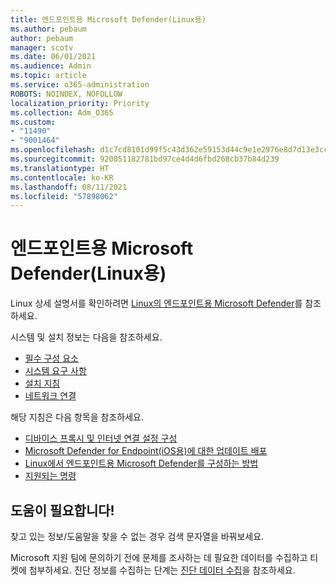 ```yaml
---
title: 엔드포인트용 Microsoft Defender(Linux용)
ms.author: pebaum
author: pebaum
manager: scotv
ms.date: 06/01/2021
ms.audience: Admin
ms.topic: article
ms.service: o365-administration
ROBOTS: NOINDEX, NOFOLLOW
localization_priority: Priority
ms.collection: Adm_O365
ms.custom:
- "11490"
- "9001464"
ms.openlocfilehash: d1c7cd8101d99f5c43d362e59153d44c9e1e2976e8d7d13e3cccd28d9c31677c
ms.sourcegitcommit: 920051182781bd97ce4d4d6fbd268cb37b84d239
ms.translationtype: HT
ms.contentlocale: ko-KR
ms.lasthandoff: 08/11/2021
ms.locfileid: "57898062"
---
```

# <a name="microsoft-defender-for-endpoint-on-linux"></a>엔드포인트용 Microsoft Defender(Linux용)

Linux 상세 설명서를 확인하려면 [Linux의 엔드포인트용 Microsoft Defender](https://docs.microsoft.com/microsoft-365/security/defender-endpoint/microsoft-defender-endpoint-linux)를 참조하세요.

시스템 및 설치 정보는 다음을 참조하세요.

- [필수 구성 요소](https://docs.microsoft.com/microsoft-365/security/defender-endpoint/microsoft-defender-endpoint-linux#prerequisites)
- [시스템 요구 사항](https://docs.microsoft.com/microsoft-365/security/defender-endpoint/microsoft-defender-endpoint-linux#system-requirements)
- [설치 지침](https://docs.microsoft.com/microsoft-365/security/defender-endpoint/microsoft-defender-endpoint-linux#installation-instructions)
- [네트워크 연결](https://docs.microsoft.com/microsoft-365/security/defender-endpoint/microsoft-defender-endpoint-linux#network-connections)

해당 지침은 다음 항목을 참조하세요.

- [디바이스 프록시 및 인터넷 연결 설정 구성](https://docs.microsoft.com/microsoft-365/security/defender-endpoint/configure-proxy-internet#enable-access-to-microsoft-defender-atp-service-urls-in-the-proxy-server)
- [Microsoft Defender for Endpoint(iOS용)에 대한 업데이트 배포](https://docs.microsoft.com/microsoft-365/security/defender-endpoint/linux-updates)
- [Linux에서 엔드포인트용 Microsoft Defender를 구성하는 방법](https://docs.microsoft.com/microsoft-365/security/defender-endpoint/microsoft-defender-endpoint-linux#how-to-configure-microsoft-defender-for-endpoint-on-linux)
- [지원되는 명령](https://docs.microsoft.com/microsoft-365/security/defender-endpoint/linux-resources#supported-commands)

## <a name="i-need-help"></a>도움이 필요합니다!

찾고 있는 정보/도움말을 찾을 수 없는 경우 검색 문자열을 바꿔보세요.

Microsoft 지원 팀에 문의하기 전에 문제를 조사하는 데 필요한 데이터를 수집하고 티켓에 첨부하세요. 진단 정보를 수집하는 단계는 [진단 데이터 수집](https://docs.microsoft.com/microsoft-365/security/defender-endpoint/linux-resources#collect-diagnostic-information)을 참조하세요.